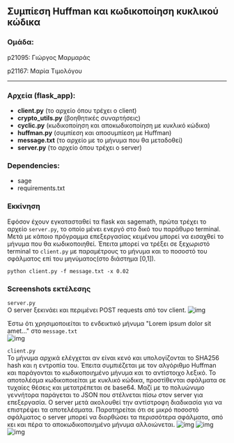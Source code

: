 Συμπίεση Huffman και κωδικοποίηση κυκλικού κώδικα
---
### Ομάδα:
p21095: Γιώργος Μαρμαράς

p21167: Μαρία Τιμολόγου

---

### **Αρχεία (flask_app)**:
- **client.py** (το αρχείο όπου τρέχει ο client)
- **crypto_utils.py** (βοηθητικές συναρτήσεις)
- **cyclic.py** (κωδικοποίηση και αποκωδικοποίηση με κυκλικό κώδικα)
- **huffman.py** (συμπίεση και αποσυμπίεση με Huffman)
- **message.txt** (το αρχείο με το μήνυμα που θα μεταδοθεί)
- **server.py** (το αρχείο όπου τρέχει ο server)

### Dependencies: 
- sage
- requirements.txt

### Εκκίνηση
Εφόσον έχουν εγκατασταθεί τα flask και sagemath, πρώτα τρέχει το αρχείο `server.py`, το οποίο μένει ενεργό στο δικό του παράθυρο terminal. Μετά με κάποιο πρόγραμμα επεξεργασίας κειμένου μπορεί να εισαχθεί το μήνυμα που θα κωδικοποιηθεί. Έπειτα μπορεί να τρέξει σε ξεχωριστό terminal το `client.py` με παραμέτρους το μήνυμα και το ποσοστό του σφάλματος επί του μηνύματος(στο διάστημα [0,1]).

```
python client.py -f message.txt -x 0.02
```
### Screenshots εκτέλεσης
`server.py`<br>
Ο server ξεκινάει και περιμένει POST requests από τον client.
![img](https://i.imgur.com/LzaniSU.png)

Έστω ότι χρησιμοποιείται το ενδεικτικό μήνυμα "Lorem ipsum dolor sit amet..." στο `message.txt`<br>
![img](https://i.imgur.com/xmAUNEP.png)

`client.py`<br>
Το μήνυμα αρχικά ελέγχεται αν είναι κενό και υπολογίζονται το SHA256 hash και η εντροπία του. Έπειτα συμπιέζεται με τον αλγόριθμο Ηuffman και παράγονται το κωδικοποιημένο μήνυμα και το αντίστοιχο λεξικό. Το αποτολέσμα κωδικοποιείται με κυκλικό κώδικα, προστίθενται σφάλματα σε τυχαίες θέσεις και μετατρέπεται σε base64. Μαζί με το πολυώνυμο γεννήτορα παράγεται το JSON που στέλνεται πίσω στον server για επεξεργασία. Ο server μετά ακολουθεί την αντίστροφη διαδικασία για να επιστρέψει τα αποτελέσματα. Παρατηρείται ότι σε μικρό ποσοστό σφάλματος ο server μπορεί να διορθώσει τα περισσότερα σφάλματα, από κει και πέρα το αποκωδικοποιημένο μήνυμα αλλοιώνεται.
![img](https://i.imgur.com/pR4yLo8.png)
![img](https://i.imgur.com/PbgIVZF.png)
![img](https://i.imgur.com/Fz2uQ56.png)
